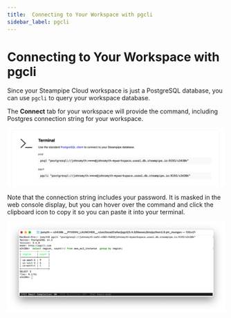 ```yaml
---
title:  Connecting to Your Workspace with pgcli
sidebar_label: pgcli
---
```

# Connecting to Your Workspace with pgcli

Since your Steampipe Cloud workspace is just a PostgreSQL database, you can use `pgcli` to query your workspace database.

The **Connect** tab for your workspace will provide the command, including Postgres connection string for your workspace.  

<img src="/images/docs/cloud/int_psql_pgcli.png" width="600pt"/>
<br />

Note that the connection string includes your password.  It is masked in the web console display, but you can hover over the command and click the clipboard icon to copy it so you can paste it into your terminal.

<img src="/images/docs/cloud/int_pgcli.png" width="600pt"/>
<br />



